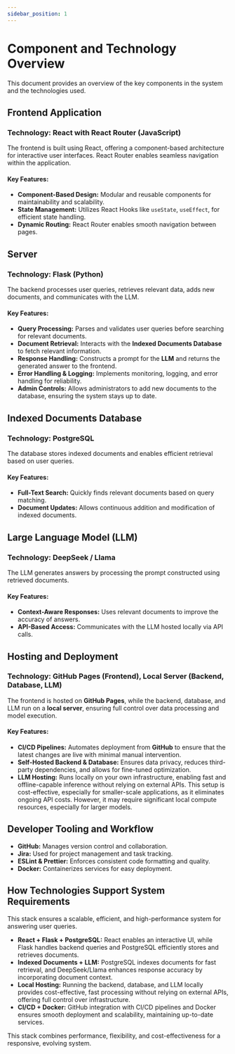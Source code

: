 ```yaml
---
sidebar_position: 1
---
```


# Component and Technology Overview

This document provides an overview of the key components in the system and the technologies used.
## Frontend Application

### **Technology: React with React Router (JavaScript)**  
The frontend is built using React, offering a component-based architecture for interactive user interfaces. React Router enables seamless navigation within the application.  

#### **Key Features:**
- **Component-Based Design:** Modular and reusable components for maintainability and scalability.  
- **State Management:** Utilizes React Hooks like `useState`, `useEffect`, for efficient state handling.  
- **Dynamic Routing:** React Router enables smooth navigation between pages.  

## Server

### **Technology: Flask (Python)**
The backend processes user queries, retrieves relevant data, adds new documents, and communicates with the LLM.

#### **Key Features:**
- **Query Processing:** Parses and validates user queries before searching for relevant documents.  
- **Document Retrieval:** Interacts with the **Indexed Documents Database** to fetch relevant information.  
- **Response Handling:** Constructs a prompt for the **LLM** and returns the generated answer to the frontend.  
- **Error Handling & Logging:** Implements monitoring, logging, and error handling for reliability.  
- **Admin Controls:** Allows administrators to add new documents to the database, ensuring the system stays up to date.  

## Indexed Documents Database

### **Technology: PostgreSQL**
The database stores indexed documents and enables efficient retrieval based on user queries.  

#### **Key Features:**
- **Full-Text Search:** Quickly finds relevant documents based on query matching.  
- **Document Updates:** Allows continuous addition and modification of indexed documents.  

## Large Language Model (LLM)

### **Technology: DeepSeek / Llama**
The LLM generates answers by processing the prompt constructed using retrieved documents.  

#### **Key Features:**
- **Context-Aware Responses:** Uses relevant documents to improve the accuracy of answers.  
- **API-Based Access:** Communicates with the LLM hosted locally via API calls.  

## Hosting and Deployment

### **Technology: GitHub Pages (Frontend), Local Server (Backend, Database, LLM)**
The frontend is hosted on **GitHub Pages**, while the backend, database, and LLM run on a **local server**, ensuring full control over data processing and model execution.

#### **Key Features:**
- **CI/CD Pipelines:** Automates deployment from **GitHub** to ensure that the latest changes are live with minimal manual intervention.  
- **Self-Hosted Backend & Database:** Ensures data privacy, reduces third-party dependencies, and allows for fine-tuned optimization.  
- **LLM Hosting:** Runs locally on your own infrastructure, enabling fast and offline-capable inference without relying on external APIs. This setup is cost-effective, especially for smaller-scale applications, as it eliminates ongoing API costs. However, it may require significant local compute resources, especially for larger models.  

## Developer Tooling and Workflow

- **GitHub:** Manages version control and collaboration.  
- **Jira:** Used for project management and task tracking.  
- **ESLint & Prettier:** Enforces consistent code formatting and quality.  
- **Docker:** Containerizes services for easy deployment.  

## How Technologies Support System Requirements

This stack ensures a scalable, efficient, and high-performance system for answering user queries.

- **React + Flask + PostgreSQL:** React enables an interactive UI, while Flask handles backend queries and PostgreSQL efficiently stores and retrieves documents.
- **Indexed Documents + LLM:** PostgreSQL indexes documents for fast retrieval, and DeepSeek/Llama enhances response accuracy by incorporating document context.
- **Local Hosting:** Running the backend, database, and LLM locally provides cost-effective, fast processing without relying on external APIs, offering full control over infrastructure.
- **CI/CD + Docker:** GitHub integration with CI/CD pipelines and Docker ensures smooth deployment and scalability, maintaining up-to-date services.

This stack combines performance, flexibility, and cost-effectiveness for a responsive, evolving system.
